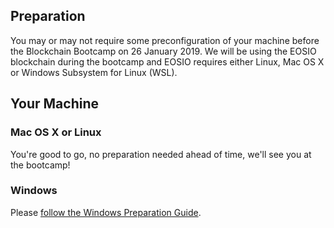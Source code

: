 ## Preparation

You may or may not require some preconfiguration of your machine before the Blockchain Bootcamp on 26 January 2019. We will be using the EOSIO blockchain during the bootcamp and EOSIO requires either Linux, Mac OS X or Windows Subsystem for Linux (WSL).

## Your Machine

### Mac OS X or Linux

You're good to go, no preparation needed ahead of time, we'll see you at the bootcamp!

### Windows

Please [follow the Windows Preparation Guide](windows.md). 
